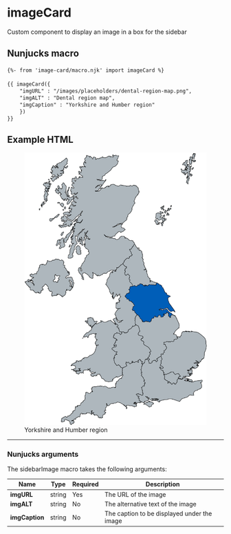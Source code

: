 # imageCard
Custom component to display an image in a box for the sidebar 

## Nunjucks macro

```
{%- from 'image-card/macro.njk' import imageCard %}

{{ imageCard({
    "imgURL" : "/images/placeholders/dental-region-map.png",
    "imgALT" : "Dental region map",
    "imgCaption" : "Yorkshire and Humber region"
    }) 
}}

```

## Example HTML
<figure class="nhsuk-image--card">
    <img class="nhsuk-image__img" src="/images/placeholders/dental-region-map.png" alt="Dental region map" />
    <figcaption class="nhsuk-image__caption">
    Yorkshire and Humber region
    </figcaption>
</figure>


---

### Nunjucks arguments

The sidebarImage macro takes the following arguments:

| Name                       | Type     | Required  | Description  |
| ---------------------------|----------|-----------|--------------|
| **imgURL**                 | string   | Yes       | The URL of the image 
| **imgALT**                 | string   | No        | The alternative text of the image
| **imgCaption**             | string   | No        | The caption to be displayed under the image